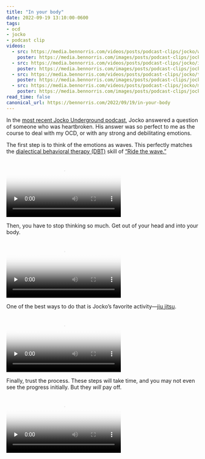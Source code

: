 ```yaml
---
title: "In your body"
date: 2022-09-19 13:10:00-0600
tags:
- ocd
- jocko
- podcast clip
videos:
  - src: https://media.bennorris.com/videos/posts/podcast-clips/jocko/waves-of-emotion.mov
    poster: https://media.bennorris.com/images/posts/podcast-clips/jocko/waves-of-emotion.jpg
  - src: https://media.bennorris.com/videos/posts/podcast-clips/jocko/into-your-body.mov
    poster: https://media.bennorris.com/images/posts/podcast-clips/jocko/into-your-body.jpg
  - src: https://media.bennorris.com/videos/posts/podcast-clips/jocko/train-jiu-jitsu.mov
    poster: https://media.bennorris.com/images/posts/podcast-clips/jocko/train-jiu-jitsu.jpg
  - src: https://media.bennorris.com/videos/posts/podcast-clips/jocko/making-you-better.mov
    poster: https://media.bennorris.com/images/posts/podcast-clips/jocko/making-you-better.jpg
read_time: false
canonical_url: https://bennorris.com/2022/09/19/in-your-body
---
```



In the [most recent Jocko Underground podcast](https://micro.bennorris.com/2022/09/17/jocko-underground-pygmalion.html), Jocko answered a question of someone who was heartbroken. His answer was so perfect to me as the course to deal with my OCD, or with any strong and debilitating emotions.

The first step is to think of the emotions as waves. This perfectly matches the [dialectical behavioral therapy (DBT)](https://en.wikipedia.org/wiki/Dialectical_behavior_therapy) skill of [“Ride the wave.”](https://dbtselfhelp.com/dbt-skills-list/emotion-regulation/ride-the-wave/)

<div class="embed-responsive embed-responsive-16by9">
    <video class="embed-responsive-item" controls="controls" playsinline="playsinline" src="https://media.bennorris.com/videos/posts/podcast-clips/jocko/waves-of-emotion.mov" poster="https://media.bennorris.com/images/posts/podcast-clips/jocko/waves-of-emotion.jpeg" style="background-image:url(https://media.bennorris.com/images/posts/podcast-clips/jocko/waves-of-emotion.jpeg);background-size:contain;background-repeat:no-repeat;" preload="none"></video>
</div>

Then, you have to stop thinking so much. Get out of your head and into your body.

<div class="embed-responsive embed-responsive-16by9">
    <video class="embed-responsive-item" controls="controls" playsinline="playsinline" src="https://media.bennorris.com/videos/posts/podcast-clips/jocko/into-your-body.mov" poster="https://media.bennorris.com/images/posts/podcast-clips/jocko/into-your-body.jpeg" style="background-image:url(https://media.bennorris.com/images/posts/podcast-clips/jocko/into-your-body.jpeg);background-size:contain;background-repeat:no-repeat;" preload="none"></video>
</div>

One of the best ways to do that is Jocko’s favorite activity—[jiu jitsu](https://en.wikipedia.org/wiki/Jujutsu).

<div class="embed-responsive embed-responsive-16by9">
    <video class="embed-responsive-item" controls="controls" playsinline="playsinline" src="https://media.bennorris.com/videos/posts/podcast-clips/jocko/train-jiu-jitsu.mov" poster="https://media.bennorris.com/images/posts/podcast-clips/jocko/train-jiu-jitsu.jpeg" style="background-image:url(https://media.bennorris.com/images/posts/podcast-clips/jocko/train-jiu-jitsu.jpeg);background-size:contain;background-repeat:no-repeat;" preload="none"></video>
</div>

Finally, trust the process. These steps will take time, and you may not even see the progress initially. But they *will* pay off.

<div class="embed-responsive embed-responsive-16by9">
    <video class="embed-responsive-item" controls="controls" playsinline="playsinline" src="https://media.bennorris.com/videos/posts/podcast-clips/jocko/making-you-better.mov" poster="https://media.bennorris.com/images/posts/podcast-clips/jocko/making-you-better.jpeg" style="background-image:url(https://media.bennorris.com/images/posts/podcast-clips/jocko/making-you-better.jpeg);background-size:contain;background-repeat:no-repeat;" preload="none"></video>
</div>



